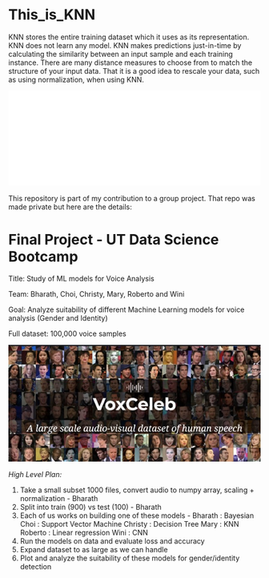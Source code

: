 # This_is_KNN

KNN stores the entire training dataset which it uses as its representation. KNN does not learn any model. KNN makes predictions just-in-time by calculating the similarity between an input sample and each training instance. There are many distance measures to choose from to match the structure of your input data. That it is a good idea to rescale your data, such as using normalization, when using KNN.

![FindingK.jpg](Images/FindingK.jpg)


This repository is part of my contribution to a group project. That repo was made private but here are the details:
# Final Project - UT Data Science Bootcamp
Title: Study of ML models for Voice Analysis

Team: Bharath, Choi, Christy, Mary, Roberto and Wini

Goal: Analyze suitability of different Machine Learning models for voice analysis (Gender and Identity)

Full dataset: 100,000 voice samples

![voxceleb.jpg](Images/voxceleb.jpg)

*High Level Plan:*

1. Take a small subset 1000 files, convert audio to numpy array, scaling + normalization - Bharath
2. Split into train (900) vs test (100) - Bharath
3. Each of us works on building one of these models -
Bharath : Bayesian
Choi : Support Vector Machine
Christy : Decision Tree
Mary : KNN
Roberto : Linear regression
Wini : CNN
4. Run the models on data and evaluate loss and accuracy
5. Expand dataset to as large as we can handle
6. Plot and analyze the suitability of these models for gender/identity detection


